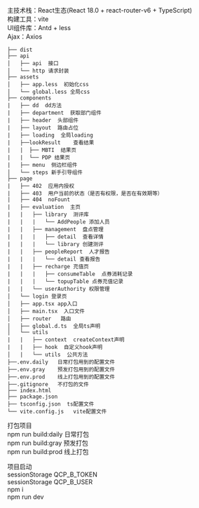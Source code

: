 主技术栈：React生态(React 18.0 + react-router-v6 + TypeScript) <br /> 
构建工具：vite  <br />
UI组件库：Antd + less  <br />
Ajax：Axios  <br />


```shell
├── dist
├── api
│   ├── api  接口
│   └── http 请求封装
├── assets
│   ├── app.less  初始化css
│   └── global.less 全局css
├── components
|   ├── dd  dd方法
|   ├── department  获取部门组件
|   ├── header  头部组件
|   ├── layout  路由占位
|   ├── loading  全局loading
|   ├──lookResult    查看结果
|   |  ├── MBTI  结果页
|   |  └── PDP 结果页
|   ├── menu  侧边栏组件
│   └── steps 新手引导组件
├── page
|   ├── 402  应用内授权
|   ├── 403  用户当前的状态（是否有权限，是否在有效期等）
|   ├── 404  noFount
|   ├── evaluation  主页
|   |   ├── library  测评库
|   |   |   └── AddPeople 添加人员
|   |   ├── management  盘点管理
|   |   |   ├── detail  查看详情
|   |   |   └── library 创建测评
|   |   ├── peopleReport  人才报告
|   |   |   └── detail 查看报告
|   |   ├── recharge 充值页
|   |   |   ├── consumeTable  点券消耗记录
|   |   |   └── topupTable 点券充值记录
|   |   └── userAuthority 权限管理
│   └── login 登录页
│   ├── app.tsx app入口
│   ├── main.tsx  入口文件
│   ├── router   路由
│   ├── global.d.ts  全局ts声明
│   └── utils  
|   |   ├── context  createContext声明
|   |   ├── hook  自定义hook声明
│   |   └── utils  公共方法
├──.env.daily   日常打包用到的配置文件
├──.env.gray    预发打包用到的配置文件
├──.env.prod    线上打包用到的配置文件
├──.gitignore   不打包的文件
├── index.html 
├── package.json
├── tsconfig.json  ts配置文件
└── vite.config.js   vite配置文件
```

打包项目<br />
npm run build:daily  日常打包  <br />
npm run build:gray   预发打包  <br />
npm run build:prod   线上打包  <br />




项目启动<br />
sessionStorage QCP_B_TOKEN <br />
sessionStorage QCP_B_USER<br />
npm i   <br />
npm run dev  <br />

